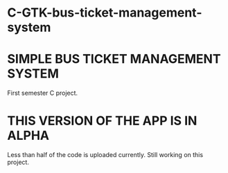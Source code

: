 # C-GTK-bus-ticket-management-system
<h1>SIMPLE BUS TICKET MANAGEMENT SYSTEM</h1>
First semester C project.
<h1>THIS VERSION OF THE APP IS IN ALPHA</h1>
Less than half of the code is uploaded currently. Still working on this project.
